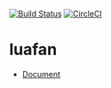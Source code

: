 [![Build Status](https://travis-ci.org/luafan/luafan.svg?branch=master)](https://travis-ci.org/luafan/luafan)
[![CircleCI](https://circleci.com/gh/luafan/luafan.svg?style=svg)](https://circleci.com/gh/luafan/luafan)

# luafan
* [Document](http://luafan.com/)
